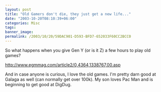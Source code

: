 ```yaml
---
layout: post
title: "Old Gamers don't die, they just get a new life..."
date: "2003-10-20T08:10:39+06:00"
categories: Misc 
tags: 
banner_image: 
permalink: /2003/10/20/59DAC901-D593-BFD7-652033F60CC2BCC0
---
```


So what happens when you give Gen Y (or is it Z) a few hours to play old games?

<a href="http://www.egmmag.com/article2/0,4364,1338767,00.asp">http://www.egmmag.com/article2/0,4364,1338767,00.asp</a>

And in case anyone is curious, I love the old games. I'm pretty darn good at Galaga as well (can normally get over 100k). My son loves Pac Man and is beginning to get good at DigDug.